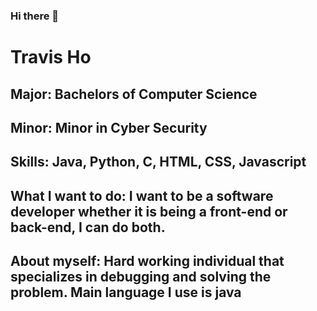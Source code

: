 ### Hi there 👋

<!--
**TravisHo9/TravisHo9** is a ✨ _special_ ✨ repository because its `README.md` (this file) appears on your GitHub profile.

Here are some ideas to get you started:

- 🔭 I’m currently working on ...
- 🌱 I’m currently learning ...
- 👯 I’m looking to collaborate on ...
- 🤔 I’m looking for help with ...
- 💬 Ask me about ...
- 📫 How to reach me: ...
- 😄 Pronouns: ...
- ⚡ Fun fact: ...
-->

# Travis Ho
## Major: Bachelors of Computer Science
## Minor: Minor in Cyber Security

## Skills: Java, Python, C, HTML, CSS, Javascript

## What I want to do: I want to be a software developer whether it is being a front-end or back-end, I can do both.

## About myself: Hard working individual that specializes in debugging and solving the problem. Main language I use is java